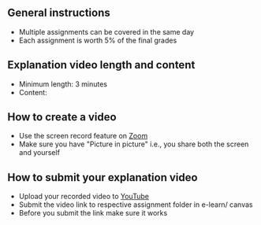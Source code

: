 ## General instructions
  - Multiple assignments can be covered in the same day
  - Each assignment is worth 5% of the final grades 
 
## Explanation video length and content
  - Minimum length: 3 minutes
  - Content: 

## How to create a video
  - Use the screen record feature on [Zoom](https://zoom.us/)
  - Make sure you have "Picture in picture" i.e., you share both the screen and yourself
  
## How to submit your explanation video

  - Upload your recorded video to [YouTube](https://www.youtube.com/)
  - Submit the video link to respective assignment folder in e-learn/ canvas
  - Before you submit the link make sure it works
  
